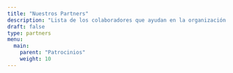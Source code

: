 ```yaml
---
title: "Nuestros Partners"
description: "Lista de los colaboradores que ayudan en la organización de este evento geospacial FOSS."
draft: false
type: partners
menu:
  main:
    parent: "Patrocinios"
    weight: 10
---
```




